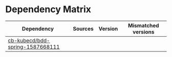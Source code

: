 # Dependency Matrix

Dependency | Sources | Version | Mismatched versions
---------- | ------- | ------- | -------------------
[cb-kubecd/bdd-spring-1587668111](https://github.com/cb-kubecd/bdd-spring-1587668111.git) |  | []() | 
